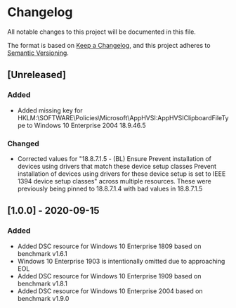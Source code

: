 # Changelog
All notable changes to this project will be documented in this file.

The format is based on [Keep a Changelog](https://keepachangelog.com/en/1.0.0/),
and this project adheres to [Semantic Versioning](https://semver.org/spec/v2.0.0.html).

## [Unreleased]
### Added
- Added missing key for HKLM:\SOFTWARE\Policies\Microsoft\AppHVSI:AppHVSIClipboardFileType to Windows 10 Enterprise 2004 18.9.46.5

### Changed
- Corrected values for "18.8.7.1.5 - (BL) Ensure Prevent installation of devices using drivers that match these device setup classes Prevent installation of devices using drivers for these device setup is set to IEEE 1394 device setup classes" across multiple resources. These were previously being pinned to 18.8.7.1.4 with bad values in 18.8.7.1.5


## [1.0.0] - 2020-09-15
### Added
- Added DSC resource for Windows 10 Enterprise 1809 based on benchmark v1.6.1
- Windows 10 Enterprise 1903 is intentionally omitted due to approaching EOL
- Added DSC resource for Windows 10 Enterprise 1909 based on benchmark v1.8.1
- Added DSC resource for Windows 10 Enterprise 2004 based on benchmark v1.9.0